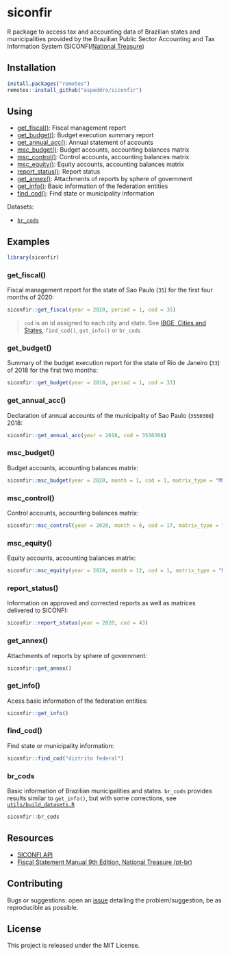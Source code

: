 # siconfir

R package to access tax and accounting data of Brazilian states and municipalities provided by the Brazilian Public Sector Accounting and Tax Information System (SICONFI/[National Treasure](https://www.gov.br/tesouronacional/en?set_language=en))

## Installation

```r
install.packages("remotes")
remotes::install_github("aspeddro/siconfir")
```

## Using

- [get_fiscal()](#get_fiscal): Fiscal management report
- [get_budget()](#get_budget): Budget execution summary report
- [get_annual_acc()](#get_annual_acc): Annual statement of accounts
- [msc_budget()](#msc_budget): Budget accounts, accounting balances matrix
- [msc_control()](#msc_control): Control accounts, accounting balances matrix
- [msc_equity()](#msc_equity): Equity accounts, accounting balances matrix
- [report_status()](#report_status): Report status
- [get_annex()](#get_annex): Attachments of reports by sphere of government
- [get_info()](#get_info): Basic information of the federation entities
- [find_cod()](#find_cod): Find state or municipality information

Datasets:

- [`br_cods`](#br_cods)

## Examples

```r
library(siconfir)
```

### get_fiscal()

Fiscal management report for the state of Sao Paulo (`35`) for the first four months of 2020:

```r
siconfir::get_fiscal(year = 2020, period = 1, cod = 35)
```

> `cod` is an id assigned to each city and state. See [IBGE, Cities and States](https://www.ibge.gov.br/en/cities-and-states.html?view=municipio), `find_cod()`, `get_info()` or `br_cods`

### get_budget()

Summary of the budget execution report for the state of Rio de Janeiro (`33`) of 2018 for the first two months:

```r
siconfir::get_budget(year = 2018, period = 1, cod = 33)
```

### get_annual_acc()

Declaration of annual accounts of the municipality of Sao Paulo (`3550308`) 2018:

```r
siconfir::get_annual_acc(year = 2018, cod = 3550308)
```

### msc_budget()

Budget accounts, accounting balances matrix:

```r
siconfir::msc_budget(year = 2020, month = 1, cod = 1, matrix_type = "MSCC", class = 5, value = "period_change")
```

### msc_control()

Control accounts, accounting balances matrix:

```r
siconfir::msc_control(year = 2020, month = 6, cod = 17, matrix_type = "MSCC", class = 7, value = "ending_balance")
```

### msc_equity()

Equity accounts, accounting balances matrix:

```r
siconfir::msc_equity(year = 2020, month = 12, cod = 1, matrix_type = "MSCE", class = 1, value = "beginning_balance") # cod = 1 is id of Brazil
```

### report_status()

Information on approved and corrected reports as well as matrices delivered to SICONFI:

```r
siconfir::report_status(year = 2020, cod = 43)
```
### get_annex()

Attachments of reports by sphere of government:

```r
siconfir::get_annex()
```

### get_info()

Acess basic information of the federation entities:

```r
siconfir::get_info()
```

### find_cod()

Find state or municipality information:

```r
siconfir::find_cod("distrito federal")
```

### br_cods

Basic information of Brazilian municipalities and states. `br_cods` provides results similar to `get_info()`, but with some corrections, see [`utils/build_datasets.R`](utils/build_datasets.R)

```r
siconfir::br_cods
```

## Resources

- [SICONFI API](http://apidatalake.tesouro.gov.br/docs/siconfi/)
- [Fiscal Statement Manual 9th Edition, National Treasure (pt-br)](https://conteudo.tesouro.gov.br/manuais/index.php?option=com_content&view=categories&id=560&Itemid=675)

## Contributing

Bugs or suggestions: open an [issue](https://github.com/aspeddro/siconfir/issues) detailing the problem/suggestion, be as reproducible as possible.

## License

This project is released under the MIT License.